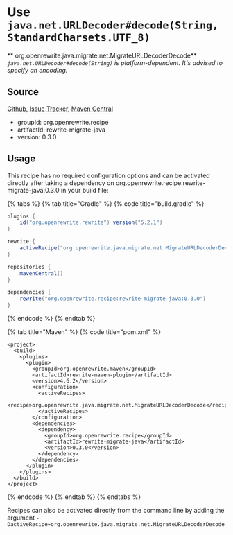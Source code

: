 # Use `java.net.URLDecoder#decode(String, StandardCharsets.UTF_8)`

** org.openrewrite.java.migrate.net.MigrateURLDecoderDecode**
_`java.net.URLDecoder#decode(String)` is platform-dependent. It's advised to specify an encoding._

## Source

[Github](https://github.com/openrewrite/rewrite-migrate-java), [Issue Tracker](https://github.com/openrewrite/rewrite-migrate-java/issues), [Maven Central](https://search.maven.org/artifact/org.openrewrite.recipe/rewrite-migrate-java/0.3.0/jar)

* groupId: org.openrewrite.recipe
* artifactId: rewrite-migrate-java
* version: 0.3.0


## Usage

This recipe has no required configuration options and can be activated directly after taking a dependency on org.openrewrite.recipe:rewrite-migrate-java:0.3.0 in your build file:

{% tabs %}
{% tab title="Gradle" %}
{% code title="build.gradle" %}
```groovy
plugins {
    id("org.openrewrite.rewrite") version("5.2.1")
}

rewrite {
    activeRecipe("org.openrewrite.java.migrate.net.MigrateURLDecoderDecode")
}

repositories {
    mavenCentral()
}

dependencies {
    rewrite("org.openrewrite.recipe:rewrite-migrate-java:0.3.0")
}
```
{% endcode %}
{% endtab %}

{% tab title="Maven" %}
{% code title="pom.xml" %}
```markup
<project>
  <build>
    <plugins>
      <plugin>
        <groupId>org.openrewrite.maven</groupId>
        <artifactId>rewrite-maven-plugin</artifactId>
        <version>4.6.2</version>
        <configuration>
          <activeRecipes>
            <recipe>org.openrewrite.java.migrate.net.MigrateURLDecoderDecode</recipe>
          </activeRecipes>
        </configuration>
        <dependencies>
          <dependency>
            <groupId>org.openrewrite.recipe</groupId>
            <artifactId>rewrite-migrate-java</artifactId>
            <version>0.3.0</version>
          </dependency>
        </dependencies>
      </plugin>
    </plugins>
  </build>
</project>
```
{% endcode %}
{% endtab %}
{% endtabs %}

Recipes can also be activated directly from the command line by adding the argument `-DactiveRecipe=org.openrewrite.java.migrate.net.MigrateURLDecoderDecode`
